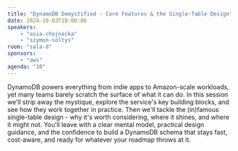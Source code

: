 ```yaml
---
title: "DynamoDB Demystified - Core Features & the Single-Table Design"
date: 2024-10-03T10:00:00
speakers:
    - "asia-chojnacka"
    - "szymon-soltys"
room: "sala-d"
sponsors: 
    - "aws"
agenda: "10"
---
```


DynamoDB powers everything from indie apps to Amazon-scale workloads, yet many teams barely scratch the surface of what it can do. In this session we'll strip away the mystique, explore the service's key building blocks, and see how they work together in practice. Then we'll tackle the (in)famous single-table design - why it's worth considering, where it shines, and where it might not. You'll leave with a clear mental model, practical design guidance, and the confidence to build a DynamoDB schema that stays fast, cost-aware, and ready for whatever your roadmap throws at it.